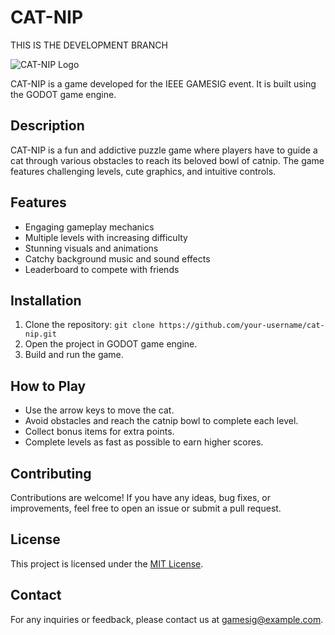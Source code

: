 # CAT-NIP

THIS IS THE DEVELOPMENT BRANCH

![CAT-NIP Logo](path/to/logo.png)

CAT-NIP is a game developed for the IEEE GAMESIG event. It is built using the GODOT game engine.

## Description

CAT-NIP is a fun and addictive puzzle game where players have to guide a cat through various obstacles to reach its beloved bowl of catnip. The game features challenging levels, cute graphics, and intuitive controls.

## Features

- Engaging gameplay mechanics
- Multiple levels with increasing difficulty
- Stunning visuals and animations
- Catchy background music and sound effects
- Leaderboard to compete with friends

## Installation

1. Clone the repository: `git clone https://github.com/your-username/cat-nip.git`
2. Open the project in GODOT game engine.
3. Build and run the game.

## How to Play

- Use the arrow keys to move the cat.
- Avoid obstacles and reach the catnip bowl to complete each level.
- Collect bonus items for extra points.
- Complete levels as fast as possible to earn higher scores.

## Contributing

Contributions are welcome! If you have any ideas, bug fixes, or improvements, feel free to open an issue or submit a pull request.

## License

This project is licensed under the [MIT License](LICENSE).

## Contact

For any inquiries or feedback, please contact us at [gamesig@example.com](mailto:gamesig@example.com).

